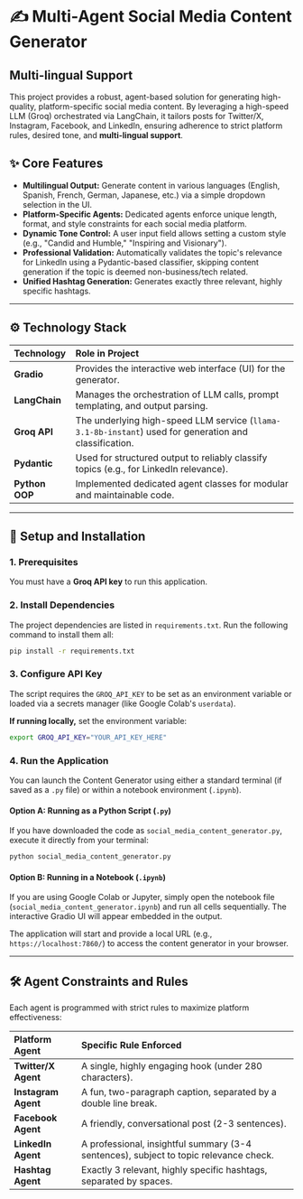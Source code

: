 # ✍️ Multi-Agent Social Media Content Generator
## Multi-lingual Support

This project provides a robust, agent-based solution for generating high-quality, platform-specific social media content. By leveraging a high-speed LLM (Groq) orchestrated via LangChain, it tailors posts for Twitter/X, Instagram, Facebook, and LinkedIn, ensuring adherence to strict platform rules, desired tone, and **multi-lingual support**.

## ✨ Core Features

* **Multilingual Output:** Generate content in various languages (English, Spanish, French, German, Japanese, etc.) via a simple dropdown selection in the UI.
* **Platform-Specific Agents:** Dedicated agents enforce unique length, format, and style constraints for each social media platform.
* **Dynamic Tone Control:** A user input field allows setting a custom style (e.g., "Candid and Humble," "Inspiring and Visionary").
* **Professional Validation:** Automatically validates the topic's relevance for LinkedIn using a Pydantic-based classifier, skipping content generation if the topic is deemed non-business/tech related.
* **Unified Hashtag Generation:** Generates exactly three relevant, highly specific hashtags.

---

## ⚙️ Technology Stack

| Technology | Role in Project |
| :--- | :--- |
| **Gradio** | Provides the interactive web interface (UI) for the generator. |
| **LangChain** | Manages the orchestration of LLM calls, prompt templating, and output parsing. |
| **Groq API** | The underlying high-speed LLM service (`llama-3.1-8b-instant`) used for generation and classification. |
| **Pydantic** | Used for structured output to reliably classify topics (e.g., for LinkedIn relevance). |
| **Python OOP** | Implemented dedicated agent classes for modular and maintainable code. |

---

## 🚀 Setup and Installation

### 1. Prerequisites

You must have a **Groq API key** to run this application.

### 2. Install Dependencies

The project dependencies are listed in `requirements.txt`. Run the following command to install them all:

```bash
pip install -r requirements.txt
````

### 3. Configure API Key

The script requires the `GROQ_API_KEY` to be set as an environment variable or loaded via a secrets manager (like Google Colab's `userdata`).

**If running locally,** set the environment variable:

```bash
export GROQ_API_KEY="YOUR_API_KEY_HERE"
```

### 4. Run the Application

You can launch the Content Generator using either a standard terminal (if saved as a `.py` file) or within a notebook environment (`.ipynb`).

#### Option A: Running as a Python Script (`.py`)

If you have downloaded the code as `social_media_content_generator.py`, execute it directly from your terminal:

```bash
python social_media_content_generator.py
```

#### Option B: Running in a Notebook (`.ipynb`)

If you are using Google Colab or Jupyter, simply open the notebook file (`social_media_content_generator.ipynb`) and run all cells sequentially. The interactive Gradio UI will appear embedded in the output.

The application will start and provide a local URL (e.g., `https://localhost:7860/`) to access the content generator in your browser.

-----

## 🛠️ Agent Constraints and Rules

Each agent is programmed with strict rules to maximize platform effectiveness:

| Platform Agent | Specific Rule Enforced |
| :--- | :--- |
| **Twitter/X Agent** | A single, highly engaging hook (under 280 characters). |
| **Instagram Agent** | A fun, two-paragraph caption, separated by a double line break. |
| **Facebook Agent** | A friendly, conversational post (2-3 sentences). |
| **LinkedIn Agent** | A professional, insightful summary (3-4 sentences), subject to topic relevance check. |
| **Hashtag Agent** | Exactly 3 relevant, highly specific hashtags, separated by spaces. |
